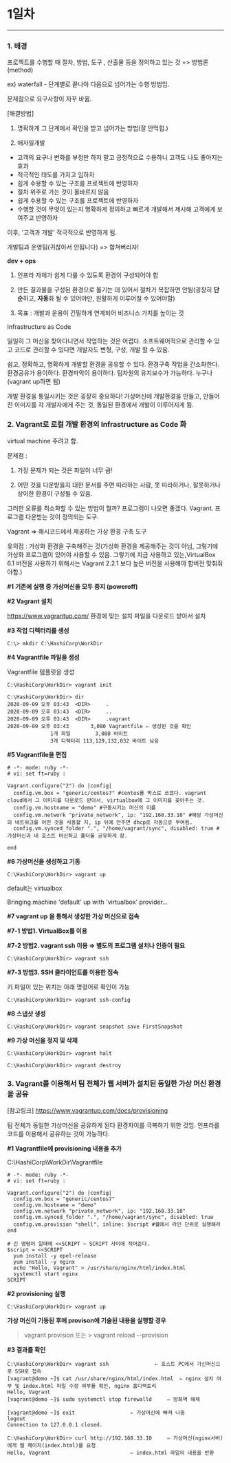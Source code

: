 # 1일차 

-------

### 1. 배경

프로젝트를 수행할 때 절차, 방법, 도구 , 산출물 등을 정의하고 있는 것 => 방법론(method)

ex) waterfall - 단계별로 끝나야 다음으로 넘어가는 수행 방법임.



문제점으로 요구사항이 자꾸 바뀜.

[해결방법]

1) 명확하게 그 단계에서 확인을 받고 넘어가는 방법(잘 안먹힘.)

2) 애자일개발

- 고객의 요구나 변화를 부정만 하지 말고 긍정적으로 수용하니 고객도 나도 좋아지는 효과
- 적극적인 태도를 가지고 임하자
- 쉽게 수용할 수 있는 구조를 프로젝트에 반영하자
- 절차 위주로 가는 것이 올바르지 않음
- 쉽게 수용할 수 있는 구조를 프로젝트에 반영하자
- 수행할 것이 무엇이 있는지 명확하게 정의하고 빠르게 개발해서 제시해 고객에게 보여주고 반영하자

이후, '고객과 개발' 적극적으로 반영하게 됨.



개발팀과 운영팀(귀찮아서 안됩니다) => 합쳐버리자!

**dev + ops**

1) 인프라 자체가 쉽게 다룰 수 있도록 환경이 구성되어야 함

2) 만든 결과물을 구성된 환경으로 옮기는 데 있어서 절차가 복잡하면 안됨(굉장히 **단순**하고, **자동**화 될 수 있어야만, 원활하게 이루어질 수 있어야함)

3) 목표 : 개발과 운용이 긴밀하게 연계되어 비즈니스 가치를 높이는 것



Infrastructure as Code

일일히 그 머신을 찾아다니면서 작업하는 것은 어렵다. 소프트웨어적으로 관리할 수 있고 코드로 관리할 수 있다면 개발자도 변형, 구성, 개발 할 수 있음.

쉽고, 정확하고, 명확하게 개발할 환경을 공유할 수 있다. 환경구축 작업을 간소화한다. 환경공유가 용이하다. 환경파악이 용이하다. 팀차원의 유지보수가 가능하다. 누구나 (vagrant up하면 됨)

개발 환경을 통일시키는 것은 굉장히 중요하다! 가상머신에 개발환경을 만들고, 만들어진 이미지를 각 개발자에게 주는 것, 통일된 환경에서 개발이 이루어지게 됨.



### 2. Vagrant로 로컬 개발 환경의 Infrastructure as Code 화

virtual machine 주려고 함.

문제점 :

1) 가장 문제가 되는 것은 파일이 너무 큼! 

2) 어떤 것을 다운받을지 대한 문서를 주면 따라하는 사람, 못 따라하거나, 잘못하거나 상이한 환경이 구성될 수 있음. 

그러한 오류를 최소화할 수 있는 방법이 뭘까? 프로그램이 나오면 좋겠다. Vagrant. 프로그램 다운받는 것이 정의되는 도구.



Vagrant => 해시코드에서 제공하는 가상 환경 구축 도구

유의점 : 가상화 환경을 구축해주는 것(가상화 환경을 제공해주는 것이 아님, 그렇기에 가상화 프로그램이 있어야 사용할 수 있음. 그렇기에 지금 사용하고 있는,VirtualBox 6.1 버전을 사용하기 위해서는 Vagrant 2.2.1 보다 높은 버전을 사용해야 함버전 맞춰줘야함.)



**#1 기존에 실행 중 가상머신을 모두 중지 (poweroff)**

**#2 Vagrant 설치**

https://www.vagrantup.com/ 환경에 맞는 설치 파일을 다운로드 받아서 설치

**#3 작업 디렉터리를 생성**

```C:\> mkdir C:\HashiCorp\WorkDir```

**#4 Vagrantfile 파일을 생성**

Vagrantfile 템플릿을 생성

```C:\HashiCorp\WorkDir> vagrant init	```

```
C:\HashiCorp\WorkDir> dir
2020-09-09 오후 03:43  <DIR>     .
2020-09-09 오후 03:43  <DIR>     ..
2020-09-09 오후 03:43  <DIR>     .vagrant
2020-09-09 오후 03:43       3,080 Vagrantfile	⇐ 생성된 것을 확인
			  1개 파일        3,080 바이트        
			  3개 디렉터리 113,129,132,032 바이트 남음
```

**#5 Vagrantfile을 편집**

```
# -*- mode: ruby -*-
# vi: set ft=ruby :

Vagrant.configure("2") do |config|
  config.vm.box = "generic/centos7" #centos를 박스로 쓰겠다. vagrant cloud에서 그 이미지를 다운로드 받아서, virtualbox에 그 이미지를 꽂아주는 것. 
  config.vm.hostname = "demo" #구동시키는 머신의 이름
  config.vm.network "private_network", ip: "192.168.33.10" #해당 가상머신의 네트워크를 어떤 것을 사용할 지, ip 뒤에 안주면 dhcp로 자동으로 부여됨.
  config.vm.synced_folder ".", "/home/vagrant/sync", disabled: true #가상머신과 내 호스트 머신하고 폴더를 공유하게 함.

end 
```

**#6 가상머신을 생성하고 기동**

```C:\HashiCorp\WorkDir> vagrant up```

default는 virtualbox

Bringing machine 'default' up with 'virtualbox' provider...

**#7 vagrant up 을 통해서 생성한 가상 머신으로 접속**

**#7-1 방법1. VirtualBox를 이용**

**#7-2 방법2. vagrant ssh 이용 ⇒ 별도의 프로그램 설치나 인증이 필요**

```C:\HashiCorp\WorkDir> vagrant ssh```

**#7-3 방법3. SSH 클라이언트를 이용한 접속**

키 파일이 있는 위치는 아래 명령어로 확인이 가능

```C:\HashiCorp\WorkDir> vagrant ssh-config```

**#8 스냅샷 생성**

```
C:\HashiCorp\WorkDir> vagrant snapshot save FirstSnapshot
```

**#9 가상 머신을 정지 및 삭제**

```C:\HashiCorp\WorkDir> vagrant halt==> default: Attempting graceful shutdown of VM...
C:\HashiCorp\WorkDir> vagrant halt

C:\HashiCorp\WorkDir> vagrant destroy  
```



### **3. Vagrant를 이용해서 팀 전체가 웹 서버가 설치된 동일한 가상 머신 환경을 공유** 

[참고링크] https://www.vagrantup.com/docs/provisioning

팀 전체가 동일한 가상머신을 공유하게 된다
환경차이를 극복하기 위한 것임. 인프라를 코드를 이용해서 공유하는 것이 가능하다.

**#1 Vagrantfile에 provisioning 내용을 추가**

C:\HashiCorp\WorkDir\Vagrantfile

```
# -*- mode: ruby -*-
# vi: set ft=ruby :

Vagrant.configure("2") do |config|
  config.vm.box = "generic/centos7"
  config.vm.hostname = "demo"
  config.vm.network "private_network", ip: "192.168.33.10"
  config.vm.synced_folder ".", "/home/vagrant/sync", disabled: true
  config.vm.provision "shell", inline: $script #쉘에서 라인 단위로 실행해라
end

# 긴 명령어 일때에 <<SCRIPT ~ SCRIPT 사이에 적어준다.
$script = <<SCRIPT
  yum install -y epel-release
  yum install -y nginx
  echo "Hello, Vagrant" > /usr/share/nginx/html/index.html
  systemctl start nginx
SCRIPT
```

**#2 provisioning 실행**

```C:\HashiCorp\WorkDir> vagrant up```

**가상 머신이 기동된 후에 provison에 기술된 내용을 실행할 경우** 

> vagrant provision 또는  > vagrant reload --provision

**#3 결과를 확인**

```
C:\HashiCorp\WorkDir> vagrant ssh				⇐ 호스트 PC에서 가신머신으로 SSH로 접속
[vagrant@demo ~]$ cat /usr/share/nginx/html/index.html	⇐ nginx 설치 여부 및 index.html 파일 수정 여부를 확인, nginx 홈디렉토리
Hello, Vagrant
[vagrant@demo ~]$ sudo systemctl stop firewalld		⇐ 방화벽 해제

[vagrant@demo ~]$ exit					⇐ 가상머신에 빠져 나옴
logout
Connection to 127.0.0.1 closed.

C:\HashiCorp\WorkDir> curl http://192.168.33.10		⇐ 가상머신(nginx서버)에게 웹 페이지(index.html)를 요청
Hello, Vagrant							⇐ index.html 파일의 내용을 반환
```

